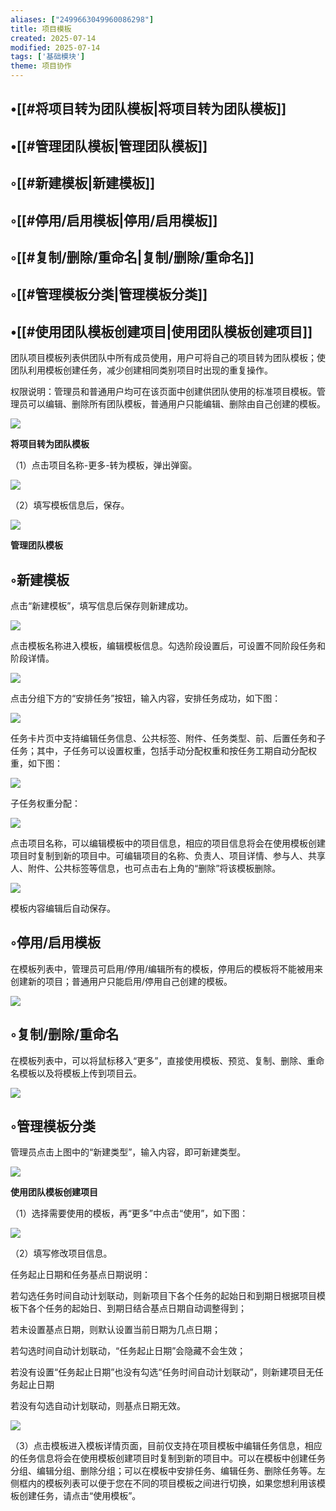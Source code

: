 ```yaml
---
aliases: ["2499663049960086298"]
title: 项目模板
created: 2025-07-14
modified: 2025-07-14
tags: ['基础模块']
theme: 项目协作
---
```


## •[[#将项目转为团队模板|将项目转为团队模板]]

## •[[#管理团队模板|管理团队模板]]

## ◦[[#新建模板|新建模板]]

## ◦[[#停用/启用模板|停用/启用模板]]

## ◦[[#复制/删除/重命名|复制/删除/重命名]]

## ◦[[#管理模板分类|管理模板分类]]

## •[[#使用团队模板创建项目|使用团队模板创建项目]]

团队项目模板列表供团队中所有成员使用，用户可将自己的项目转为团队模板；使团队利用模板创建任务，减少创建相同类别项目时出现的重复操作。

权限说明：管理员和普通用户均可在该页面中创建供团队使用的标准项目模板。管理员可以编辑、删除所有团队模板，普通用户只能编辑、删除由自己创建的模板。

![](https://myhelpdoc.oss-cn-heyuan.aliyuncs.com/mdimages/3af19d060b6a7c520014379b32625dd4.jpg)

**将项目转为团队模板**

（1）点击项目名称-更多-转为模板，弹出弹窗。

**![](https://myhelpdoc.oss-cn-heyuan.aliyuncs.com/mdimages/92d0a27c4f9596693484b44975407420.jpg)**

（2）填写模板信息后，保存。

![](https://myhelpdoc.oss-cn-heyuan.aliyuncs.com/mdimages/fc1471a5553a7c50ca447265a4bd7a84.jpg)

**管理团队模板**

## ◦新建模板

点击“新建模板”，填写信息后保存则新建成功。

**![](https://myhelpdoc.oss-cn-heyuan.aliyuncs.com/mdimages/0ac0dd579e0c4802597f5db246fa088c.jpg)**

点击模板名称进入模板，编辑模板信息。勾选阶段设置后，可设置不同阶段任务和阶段详情。

![](https://myhelpdoc.oss-cn-heyuan.aliyuncs.com/mdimages/1ed8b6198226f40b905d38d93898cba0.jpg)

点击分组下方的“安排任务”按钮，输入内容，安排任务成功，如下图：

![](https://myhelpdoc.oss-cn-heyuan.aliyuncs.com/mdimages/f87029039c05e67d7f86bfc51502c270.jpg)

任务卡片页中支持编辑任务信息、公共标签、附件、任务类型、前、后置任务和子任务；其中，子任务可以设置权重，包括手动分配权重和按任务工期自动分配权重，如下图：

![](https://myhelpdoc.oss-cn-heyuan.aliyuncs.com/mdimages/6c04d7c64e1d15f1f052378311af914d.jpg)

子任务权重分配：

![](https://myhelpdoc.oss-cn-heyuan.aliyuncs.com/mdimages/1bff0f857377f8e2d93a3df3d8cfaa9f.jpg)

点击项目名称，可以编辑模板中的项目信息，相应的项目信息将会在使用模板创建项目时复制到新的项目中。可编辑项目的名称、负责人、项目详情、参与人、共享人、附件、公共标签等信息，也可点击右上角的“删除”将该模板删除。

![](https://myhelpdoc.oss-cn-heyuan.aliyuncs.com/mdimages/3a61493a215ccea120ede5ca8a61c1c0.jpg)

模板内容编辑后自动保存。

## ◦停用/启用模板

在模板列表中，管理员可启用/停用/编辑所有的模板，停用后的模板将不能被用来创建新的项目；普通用户只能启用/停用自己创建的模板。

![](https://myhelpdoc.oss-cn-heyuan.aliyuncs.com/mdimages/f28e728861f8c2d14b22afb6dd3f3780.jpg)

## ◦复制/删除/重命名

在模板列表中，可以将鼠标移入“更多”，直接使用模板、预览、复制、删除、重命名模板以及将模板上传到项目云。

![](https://myhelpdoc.oss-cn-heyuan.aliyuncs.com/mdimages/ae53763f07d442d9bcfd5d7444d3c89f.jpg)

## ◦管理模板分类

管理员点击上图中的“新建类型”，输入内容，即可新建类型。

![](https://myhelpdoc.oss-cn-heyuan.aliyuncs.com/mdimages/bab960f8f63c7b5c7445254f90627f6a.jpg)

**使用团队模板创建项目**

（1）选择需要使用的模板，再“更多”中点击“使用”，如下图：

![](https://myhelpdoc.oss-cn-heyuan.aliyuncs.com/mdimages/ba0048514aa706324c4a08925fe4d787.jpg)

（2）填写修改项目信息。

任务起止日期和任务基点日期说明：

若勾选任务时间自动计划联动，则新项目下各个任务的起始日和到期日根据项目模板下各个任务的起始日、到期日结合基点日期自动调整得到；

若未设置基点日期，则默认设置当前日期为几点日期；

若勾选时间自动计划联动，“任务起止日期”会隐藏不会生效；

若没有设置“任务起止日期”也没有勾选“任务时间自动计划联动”，则新建项目无任务起止日期

若没有勾选自动计划联动，则基点日期无效。

**![](https://myhelpdoc.oss-cn-heyuan.aliyuncs.com/mdimages/11fb688dca5bf25e92c9626ae719a827.jpg)**

（3）点击模板进入模板详情页面，目前仅支持在项目模板中编辑任务信息，相应的任务信息将会在使用模板创建项目时复制到新的项目中。可以在模板中创建任务分组、编辑分组、删除分组；可以在模板中安排任务、编辑任务、删除任务等。左侧框内的模板列表可以便于您在不同的项目模板之间进行切换，如果您想利用该模板创建任务，请点击“使用模板”。

